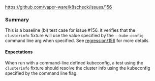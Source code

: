
https://github.com/vapor-ware/k8scheck/issues/156

### Summary

This is a baseline (bl) test case for issue #156. It verifies that the `clusterinfo` fixture
will use the value specified by the `--kube-config` command line arg when specified. See
[regression/156](../156) for more details.

#### Expectations

When run with a command-line defined kubeconfig, a test using the `clusterinfo` fixture should
resolve the cluster info using the kubeconfig specified by the command line flag.
